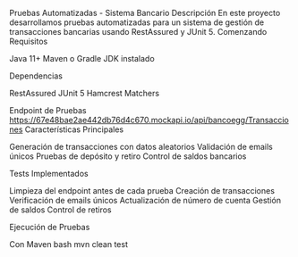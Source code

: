 Pruebas Automatizadas - Sistema Bancario Descripción En este proyecto desarrollamos pruebas automatizadas para un sistema de gestión de transacciones bancarias usando RestAssured y JUnit 5. Comenzando Requisitos

Java 11+ Maven o Gradle JDK instalado

Dependencias

RestAssured JUnit 5 Hamcrest Matchers

Endpoint de Pruebas https://67e48bae2ae442db76d4c670.mockapi.io/api/bancoegg/Transacciones Características Principales

Generación de transacciones con datos aleatorios Validación de emails únicos Pruebas de depósito y retiro Control de saldos bancarios

Tests Implementados

Limpieza del endpoint antes de cada prueba Creación de transacciones Verificación de emails únicos Actualización de número de cuenta Gestión de saldos Control de retiros

Ejecución de Pruebas

Con Maven bash mvn clean test
